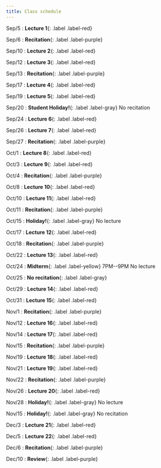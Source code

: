 ```yaml
---
title: Class schedule
---
```

Sep/5
: **Lecture 1**{: .label .label-red}

Sep/6
: **Recitation**{: .label .label-purple}

Sep/10
: **Lecture 2**{: .label .label-red}

Sep/12
: **Lecture 3**{: .label .label-red}

Sep/13
: **Recitation**{: .label .label-purple}

Sep/17
: **Lecture 4**{: .label .label-red}

Sep/19
: **Lecture 5**{: .label .label-red}

Sep/20
: **Student Holiday!**{: .label .label-gray} No recitation

Sep/24
: **Lecture 6**{: .label .label-red}

Sep/26
: **Lecture 7**{: .label .label-red}

Sep/27
: **Recitation**{: .label .label-purple}

Oct/1
: **Lecture 8**{: .label .label-red}

Oct/3
: **Lecture 9**{: .label .label-red}

Oct/4
: **Recitation**{: .label .label-purple}

Oct/8
: **Lecture 10**{: .label .label-red}

Oct/10
: **Lecture 11**{: .label .label-red}

Oct/11
: **Recitation**{: .label .label-purple}

Oct/15
: **Holiday!**{: .label .label-gray} No lecture

Oct/17
: **Lecture 12**{: .label .label-red}

Oct/18
: **Recitation**{: .label .label-purple}

Oct/22
: **Lecture 13**{: .label .label-red}

Oct/24
: **Midterm**{: .label .label-yellow} 7PM--9PM  No lecture

Oct/25
: **No recitation**{: .label .label-gray}

Oct/29
: **Lecture 14**{: .label .label-red}

Oct/31
: **Lecture 15**{: .label .label-red}

Nov/1
: **Recitation**{: .label .label-purple}


Nov/12
: **Lecture 16**{: .label .label-red}

Nov/14
: **Lecture 17**{: .label .label-red}

Nov/15
: **Recitation**{: .label .label-purple}

Nov/19
: **Lecture 18**{: .label .label-red}

Nov/21
: **Lecture 19**{: .label .label-red}

Nov/22
: **Recitation**{: .label .label-purple}

Nov/26
: **Lecture 20**{: .label .label-red}

Nov/28
: **Holiday!**{: .label .label-gray} No lecture

Nov/15
: **Holiday!**{: .label .label-gray} No recitation

Dec/3
: **Lecture 21**{: .label .label-red}

Dec/5
: **Lecture 22**{: .label .label-red} 

Dec/6
: **Recitation**{: .label .label-purple} 

Dec/10
: **Review**{: .label .label-purple}



